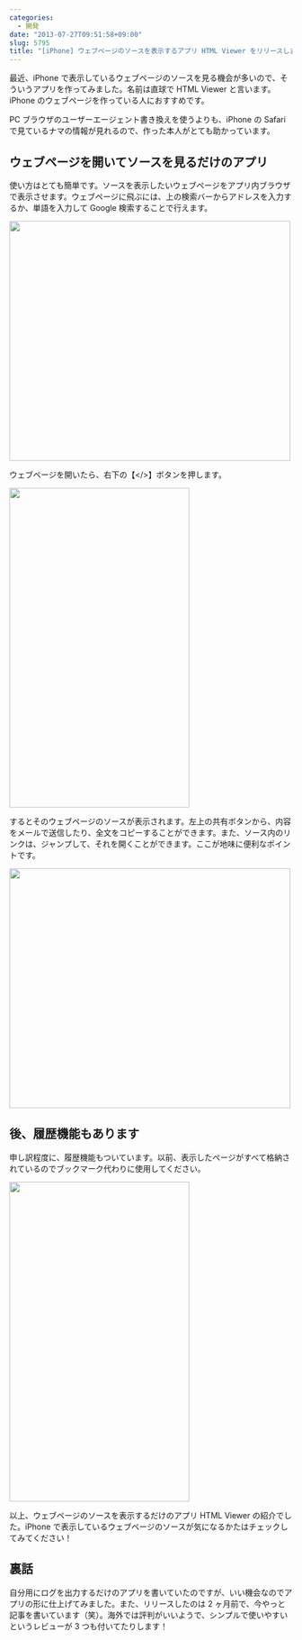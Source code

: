 ```yaml
---
categories:
  - 開発
date: "2013-07-27T09:51:58+09:00"
slug: 5795
title: "[iPhone] ウェブページのソースを表示するアプリ HTML Viewer をリリースしました！"
---
```


最近、iPhone で表示しているウェブページのソースを見る機会が多いので、そういうアプリを作ってみました。名前は直球で HTML Viewer と言います。iPhone のウェブページを作っている人におすすめです。

PC ブラウザのユーザーエージェント書き換えを使うよりも、iPhone の Safari で見ているナマの情報が見れるので、作った本人がとても助かっています。

<app id="656968855" title="HTML Viewer 1.0（￥100）" src="http://a652.phobos.apple.com/us/r1000/110/Purple2/v4/20/35/c2/2035c236-aca7-5e4f-a6cd-5077a651a15e/mzl.kuosiieu.100x100-75.png">

## ウェブページを開いてソースを見るだけのアプリ

使い方はとても簡単です。ソースを表示したいウェブページをアプリ内ブラウザで表示させます。ウェブページに飛ぶには、上の検索バーからアドレスを入力するか、単語を入力して Google 検索することで行えます。

<img alt="" src="/images/2013/07/5795_1.png" width="500" height="426">

ウェブページを開いたら、右下の【&lt;/&gt;】ボタンを押します。

<img alt="" src="/images/2013/07/5795_2.png" width="320" height="568">

するとそのウェブページのソースが表示されます。左上の共有ボタンから、内容をメールで送信したり、全文をコピーすることができます。また、ソース内のリンクは、ジャンプして、それを開くことができます。ここが地味に便利なポイントです。

<img alt="" src="/images/2013/07/5795_3.png" width="500" height="426">

## 後、履歴機能もあります

申し訳程度に、履歴機能もついています。以前、表示したページがすべて格納されているのでブックマーク代わりに使用してください。

<img alt="" src="/images/2013/07/5795_4.png" width="320" height="568">

以上、ウェブページのソースを表示するだけのアプリ HTML Viewer の紹介でした。iPhone で表示しているウェブページのソースが気になるかたはチェックしてみてください！

<app id="656968855" title="HTML Viewer 1.0（￥100）" src="http://a652.phobos.apple.com/us/r1000/110/Purple2/v4/20/35/c2/2035c236-aca7-5e4f-a6cd-5077a651a15e/mzl.kuosiieu.100x100-75.png">

## 裏話

自分用にログを出力するだけのアプリを書いていたのですが、いい機会なのでアプリの形に仕上げてみました。また、リリースしたのは 2 ヶ月前で、今やっと記事を書いています（笑）。海外では評判がいいようで、シンプルで使いやすいというレビューが 3 つも付いてたりします！
